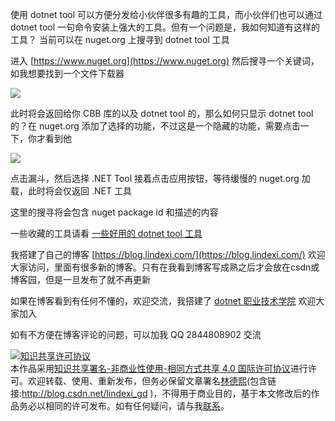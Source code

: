 
使用 dotnet tool 可以方便分发给小伙伴很多有趣的工具，而小伙伴们也可以通过 dotnet tool 一句命令安装上强大的工具。但有一个问题是，我如何知道有这样的工具？ 当前可以在 nuget.org 上搜寻到 dotnet tool 工具

<!--more-->


<!-- 发布 -->

进入 [https://www.nuget.org](https://www.nuget.org) 然后搜寻一个关键词，如我想要找到一个文件下载器

<!-- ![](image/dotnet 在 NuGet 上搜寻好用的 dotnet tool 工具/dotnet 在 NuGet 上搜寻好用的 dotnet tool 工具1.png) -->

![](http://image.acmx.xyz/lindexi%2F202081111835319.jpg)

此时将会返回给你 CBB 库的以及 dotnet tool 的，那么如何只显示 dotnet tool 的？在 nuget.org 添加了选择的功能，不过这是一个隐藏的功能，需要点击一下，你才看到他

<!-- ![](image/dotnet 在 NuGet 上搜寻好用的 dotnet tool 工具/dotnet 在 NuGet 上搜寻好用的 dotnet tool 工具2.png) -->

![](http://image.acmx.xyz/lindexi%2F2020811118339825.jpg)

点击漏斗，然后选择 .NET Tool 接着点击应用按钮，等待缓慢的 nuget.org 加载，此时将会仅返回 .NET 工具

这里的搜寻将会包含 nuget package id 和描述的内容

一些收藏的工具请看 [一些好用的 dotnet tool 工具](https://blog.lindexi.com/post/%E4%B8%80%E4%BA%9B%E5%A5%BD%E7%94%A8%E7%9A%84-dotnet-tool-%E5%B7%A5%E5%85%B7.html)



我搭建了自己的博客 [https://blog.lindexi.com/](https://blog.lindexi.com/) 欢迎大家访问，里面有很多新的博客。只有在我看到博客写成熟之后才会放在csdn或博客园，但是一旦发布了就不再更新

如果在博客看到有任何不懂的，欢迎交流，我搭建了 [dotnet 职业技术学院](https://t.me/dotnet_campus) 欢迎大家加入

如有不方便在博客评论的问题，可以加我 QQ 2844808902 交流

<a rel="license" href="http://creativecommons.org/licenses/by-nc-sa/4.0/"><img alt="知识共享许可协议" style="border-width:0" src="https://licensebuttons.net/l/by-nc-sa/4.0/88x31.png" /></a><br />本作品采用<a rel="license" href="http://creativecommons.org/licenses/by-nc-sa/4.0/">知识共享署名-非商业性使用-相同方式共享 4.0 国际许可协议</a>进行许可。欢迎转载、使用、重新发布，但务必保留文章署名[林德熙](http://blog.csdn.net/lindexi_gd)(包含链接:http://blog.csdn.net/lindexi_gd )，不得用于商业目的，基于本文修改后的作品务必以相同的许可发布。如有任何疑问，请与我[联系](mailto:lindexi_gd@163.com)。